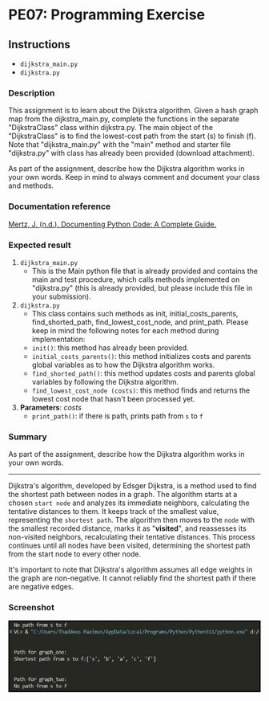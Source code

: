 # PE07: Programming Exercise

## Instructions

- `dijkstra_main.py`
- `dijkstra.py`

### Description

This assignment is to learn about the Dijkstra algorithm. Given a hash graph map from the dijkstra_main.py, complete the functions in the separate "DijkstraClass" class within dijkstra.py. The main object of the "DijkstraClass" is to find the lowest-cost path from the start (s) to finish (f). Note that "dijkstra_main.py" with the "main" method and starter file "dijkstra.py" with class has already been provided (download attachment).

As part of the assignment, describe how the Dijkstra algorithm works in your own words. Keep in mind to always comment and document your class and methods.

### Documentation reference

[Mertz, J. (n.d.). Documenting Python Code: A Complete Guide.](https://realpython.com/documenting-python-code/)

### Expected result

1. `dijkstra_main.py`
   - This is the Main python file that is already provided and contains the main and test procedure, which calls methods implemented on "dijkstra.py" (this is already provided, but please include this file in your submission).
2. `dijkstra.py`
   - This class contains such methods as init, initial_costs_parents, find_shorted_path, find_lowest_cost_node, and print_path. Please keep in mind the following notes for each method during implementation:
   - `init()`: this method has already been provided.
   - `initial_costs_parents()`: this method initializes costs and parents global variables as to how the Dijkstra algorithm works.
   - `find_shorted_path()`: this method updates costs and parents global variables by following the Dijkstra algorithm.
   - `find_lowest_cost_node (costs)`: this method finds and returns the lowest cost node that hasn't been processed yet.
3. **Parameters**: *costs*
   - `print_path()`: if there is path, prints path from `s` to `f`

### Summary

As part of the assignment, describe how the Dijkstra algorithm works in your own words.

---

Dijkstra's algorithm, developed by Edsger Dijkstra, is a method used to find the shortest path between nodes in a graph. The algorithm starts at a chosen `start node` and analyzes its immediate neighbors, calculating the tentative distances to them. It keeps track of the smallest value, representing the `shortest path`. The algorithm then moves to the `node` with the smallest recorded distance, marks it as "**visited**", and reassesses its non-visited neighbors, recalculating their tentative distances. This process continues until all nodes have been visited, determining the shortest path from the start node to every other node.

It's important to note that Dijkstra's algorithm assumes all edge weights in the graph are non-negative. It cannot reliably find the shortest path if there are negative edges.

### Screenshot

![Output of running algorithm](./../../../img/7.1-dijkstra.jpg)
